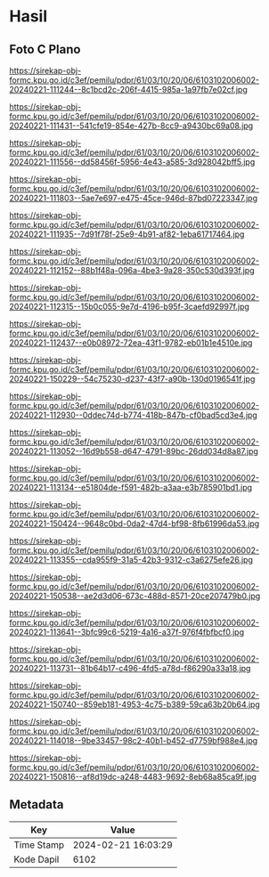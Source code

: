 # Hasil

## Foto C Plano

https://sirekap-obj-formc.kpu.go.id/c3ef/pemilu/pdpr/61/03/10/20/06/6103102006002-20240221-111244--8c1bcd2c-206f-4415-985a-1a97fb7e02cf.jpg

https://sirekap-obj-formc.kpu.go.id/c3ef/pemilu/pdpr/61/03/10/20/06/6103102006002-20240221-111431--541cfe19-854e-427b-8cc9-a9430bc69a08.jpg

https://sirekap-obj-formc.kpu.go.id/c3ef/pemilu/pdpr/61/03/10/20/06/6103102006002-20240221-111556--dd58456f-5956-4e43-a585-3d928042bff5.jpg

https://sirekap-obj-formc.kpu.go.id/c3ef/pemilu/pdpr/61/03/10/20/06/6103102006002-20240221-111803--5ae7e697-e475-45ce-946d-87bd07223347.jpg

https://sirekap-obj-formc.kpu.go.id/c3ef/pemilu/pdpr/61/03/10/20/06/6103102006002-20240221-111935--7d91f78f-25e9-4b91-af82-1eba61717464.jpg

https://sirekap-obj-formc.kpu.go.id/c3ef/pemilu/pdpr/61/03/10/20/06/6103102006002-20240221-112152--88b1f48a-096a-4be3-9a28-350c530d393f.jpg

https://sirekap-obj-formc.kpu.go.id/c3ef/pemilu/pdpr/61/03/10/20/06/6103102006002-20240221-112315--15b0c055-9e7d-4196-b95f-3caefd92997f.jpg

https://sirekap-obj-formc.kpu.go.id/c3ef/pemilu/pdpr/61/03/10/20/06/6103102006002-20240221-112437--e0b08972-72ea-43f1-9782-eb01b1e4510e.jpg

https://sirekap-obj-formc.kpu.go.id/c3ef/pemilu/pdpr/61/03/10/20/06/6103102006002-20240221-150229--54c75230-d237-43f7-a90b-130d0196541f.jpg

https://sirekap-obj-formc.kpu.go.id/c3ef/pemilu/pdpr/61/03/10/20/06/6103102006002-20240221-112930--0ddec74d-b774-418b-847b-cf0bad5cd3e4.jpg

https://sirekap-obj-formc.kpu.go.id/c3ef/pemilu/pdpr/61/03/10/20/06/6103102006002-20240221-113052--16d9b558-d647-4791-89bc-26dd034d8a87.jpg

https://sirekap-obj-formc.kpu.go.id/c3ef/pemilu/pdpr/61/03/10/20/06/6103102006002-20240221-113134--e51804de-f591-482b-a3aa-e3b785901bd1.jpg

https://sirekap-obj-formc.kpu.go.id/c3ef/pemilu/pdpr/61/03/10/20/06/6103102006002-20240221-150424--9648c0bd-0da2-47d4-bf98-8fb61996da53.jpg

https://sirekap-obj-formc.kpu.go.id/c3ef/pemilu/pdpr/61/03/10/20/06/6103102006002-20240221-113355--cda955f9-31a5-42b3-9312-c3a6275efe26.jpg

https://sirekap-obj-formc.kpu.go.id/c3ef/pemilu/pdpr/61/03/10/20/06/6103102006002-20240221-150538--ae2d3d06-673c-488d-8571-20ce207479b0.jpg

https://sirekap-obj-formc.kpu.go.id/c3ef/pemilu/pdpr/61/03/10/20/06/6103102006002-20240221-113641--3bfc99c6-5219-4a16-a37f-976f4fbfbcf0.jpg

https://sirekap-obj-formc.kpu.go.id/c3ef/pemilu/pdpr/61/03/10/20/06/6103102006002-20240221-113731--81b64b17-c496-4fd5-a78d-f86290a33a18.jpg

https://sirekap-obj-formc.kpu.go.id/c3ef/pemilu/pdpr/61/03/10/20/06/6103102006002-20240221-150740--859eb181-4953-4c75-b389-59ca63b20b64.jpg

https://sirekap-obj-formc.kpu.go.id/c3ef/pemilu/pdpr/61/03/10/20/06/6103102006002-20240221-114018--9be33457-98c2-40b1-b452-d7759bf988e4.jpg

https://sirekap-obj-formc.kpu.go.id/c3ef/pemilu/pdpr/61/03/10/20/06/6103102006002-20240221-150816--af8d19dc-a248-4483-9692-8eb68a85ca9f.jpg


## Metadata

| Key        | Value               |
| ---------- | ------------------- |
| Time Stamp | 2024-02-21 16:03:29 |
| Kode Dapil | 6102                |



